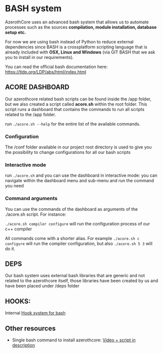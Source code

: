 # BASH system

AzerothCore uses an advanced bash system that allows us to automate processes such as the sources **compilation, module installation, database setup etc.**

For now we are using bash instead of Python to reduce external dependencies since BASH is a crossplatform scripting language that is already included 
with **OSX, Linux and Windows** (via GIT BASH that we ask you to install in our requirements).

You can read the official bash documentation here: https://tldp.org/LDP/abs/html/index.html

## ACORE DASHBOARD

Our azerothcore related bash scripts can be found inside the /app folder, but we also created a script called **acore.sh** within the root folder. 
This script runs a dashboard that contains the commands to run all scripts related to the /app folder.

run `./acore.sh --help` for the entire list of the available commands. 

### Configuration

The /conf folder available in our project root directory is used to give you the possibility to change configurations for all our bash scripts

### Interactive mode

run `./acore.sh` and you can use the dashboard in interactive mode: you can navigate within the dashboard menu and sub-menu and run the command you need

### Command arguments

You can use the commands of the dashboard as arguments of the ./acore.sh script. For instance:

`./acore.sh compiler configure` will run the configuration process of our c++ compiler

All commands come with a shorter alias. For example `./acore.sh c configure` will run the compiler configuration, but also `./acore.sh 5 3` will do it.


## DEPS

Our bash system uses external bash libraries that are generic and not related to the azerothcore itself, those libraries have been created by us and 
have been placed under /deps folder


## HOOKS:

Internal [Hook system for bash](hooks-bash)

## Other resources

- Single bash command to install azerothcore: [Video + script in description](https://www.youtube.com/watch?v=j1HI6pLZZvM)
